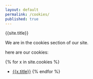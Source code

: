 ```yaml
---
layout: default
permalink: /cookies/
published: true
---
```


{{site.title}}

We are in the cookies section of our site.

here are our cookies:

{% for x in site.cookies %}
  - <a href="{{x.url | prepend: site.baseurl}}">{{x.title}}</a>
{% endfor %}

